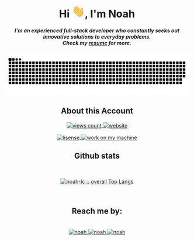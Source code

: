 <div align="center">
  <h1 align="center">Hi <img width="35" src="https://github.com/noah-lc/noah-lc/blob/main/assets/waving.gif">, I'm Noah </h1>
  <h5 align="center">I'm an experienced full-stack developer who constantly seeks out innovative solutions to everyday problems. <br /> Check my <a href="https://noah-lc.github.io/" target="_blank">resume</a> for more.</h5>
</div>
<div align="center">
  <a href="https://noah-lc.github.io/noah-lc/">
    <img src="https://github.com/Noah-Lc/noah-lc/blob/main/assets/grid-snake.svg" alt="snake" />
  </a>
</div>
<div>
  <h2 align="center">About this Account</h2>
  <p align="center">
    <a href="github.com/noah-lc" target="blank">
      <img align="center" src="https://komarev.com/ghpvc/?username=noah-lc&style=for-the-badge&label=PROFILE+VIEWS" height="25" alt="views count" />
    </a>
    <a href="https://noah-lc.github.io/">
      <img align="center" src="https://img.shields.io/website?down_message=offline&style=for-the-badge&up_message=online&url=https://noah-lc.github.io/" height="25" alt="website" />
    </a>
  </p>
  <p align="center">
    <a href="github.com/noah-lc" target="blank">
      <img align="center" src="https://img.shields.io/github/license/noah-lc/noah-lc?color=purple&style=for-the-badge" height="25" alt="lisense" />
    </a>
    <a href="github.com/noah-lc">
      <img align="center" src="https://forthebadge.com/images/badges/works-on-my-machine.svg" height="25" alt="work on my machine" />
    </a>
  </p>
</div>
<div>
  <h2 align="center"> Github stats </h2>
  <br />
  <p align="center">
    <a href="https://github.com/noah-lc/">
      <img src="https://github-readme-stats.vercel.app/api/top-langs/?username=noah-lc&langs_count=6&theme=gruvbox&layout=compact&hide_border=true" alt="noah-lc :: overall Top Langs " />
    </a>
  </p>
</div>
<br />
<div>
  <h2 align="center">Reach me by:</h2>
  <p align="center">
    <br />
    <a href="https://www.linkedin.com/in/nouh-belahcen-29a606194/" target="blank">
      <img align="center" src="https://img.shields.io/badge/linkedin-%231DA1F2.svg?style=for-the-badge&logo=linkedin&logoColor=white" alt="noah" height="30" />
    </a>
    <a href="mailto:noah.source@gmail.com" target="blank">
      <img align="center" src="https://img.shields.io/badge/gmail-EA4335.svg?style=for-the-badge&logo=gmail&logoColor=white" alt="noah" height="30" />
    </a>
    <a href="https://twitter.com/Nouh_lc" target="blank">
      <img align="center" src="https://img.shields.io/badge/twitter-1DA1F2.svg?style=for-the-badge&logo=twitter&logoColor=white" alt="noah" height="30" />
    </a>
  </p>
</div>
